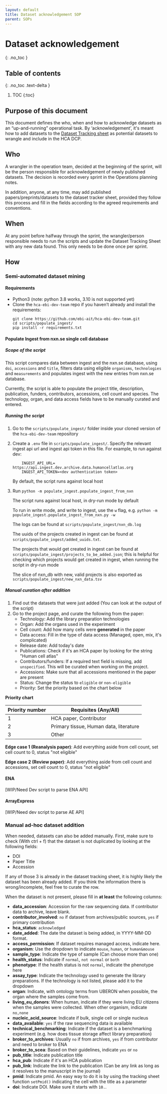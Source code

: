 ```yaml
---
layout: default
title: Dataset acknowledgement SOP
parent: SOPs
---
```


<script src="https://kit.fontawesome.com/fc66878563.js" crossorigin="anonymous"></script>

# Dataset acknowledgement
{: .no_toc }

## Table of contents
{: .no_toc .text-delta }

1. TOC
{:toc}


## Purpose of this document
This document defines the who, when and how to acknowledge datasets as an “up-and-running” operational task. By ‘acknowledgement’, it's meant how to add datasets to the [Dataset Tracking sheet](https://docs.google.com/spreadsheets/d/1rm5NZQjE-9rZ2YmK_HwjW-LgvFTTLs7Q6MzHbhPftRE/edit#gid=0) as potential datasets to wrangle and include in the HCA DCP. 

## Who
A wrangler in the operation team, decided at the beginning of the sprint, will be the person responsible for acknowledgement of newly published datasets. The decision is recorded every sprint in the Operations planning notes.

In addition, anyone, at any time, may add published papers/preprints/datasets to the dataset tracker sheet, provided they follow this process and fill in the fields according to the agreed requirements and conventions.

## When
At any point before halfway through the sprint, the wrangler/person responsible needs to run the scripts and update the Dataset Tracking Sheet with any new data found. This only needs to be done once per sprint.

## How

### Semi-automated dataset mining

#### Requirements

- Python3 (note: python 3.8 works, 3.10 is not supported yet)
- Clone the `hca-ebi-dev-team` repo if you haven’t already and install the requirements:
   ```
   git clone https://github.com/ebi-ait/hca-ebi-dev-team.git
   cd scripts/populate_ingest/
   pip install -r requirements.txt
   ```

#### Populate Ingest from nxn.se single cell database

##### Scope of the script

   This script compares data between ingest and the nxn.se database, using `doi`, `accessions` and `title`, filters
   data using eligible `organisms`, `technologies` and `measurements` and populates ingest with the new entries
   from nxn.se database.
   
   Currently, the script is able to populate the project title, description, publication, funders, contributors,
   accessions, cell count and species.
   The technology, organ, and data access fields have to be manually curated and entered.

##### Running the script

1) Go to the `scripts/populate_ingest/` folder inside your cloned version of the `hca-ebi-dev-team` repository

2) Create a `.env` file in `scripts/populate_ingest/`. Specify the relevant ingest api url and ingest api token in
this file. For example, to run against dev:

    ```
        INGEST_API_URL= https://api.ingest.dev.archive.data.humancellatlas.org
        INGEST_API_TOKEN=<dev authentication token>
    ```
    By default, the script runs against local host

3) Run `python -m populate_ingest.populate_ingest_from_nxn`
    
   The script runs against local host, in dry-run mode by default
   
   To run in write mode, and write to ingest, use the `w` flag, e.g.
   `python -m populate_ingest.populate_ingest_from_nxn.py -w`
   
   
   
   The logs can be found at `scripts/populate_ingest/nxn_db.log`
   
   The uuids of the projects created in ingest can be found at `scripts/populate_ingest/added_uuids.txt`.
   
   The projects that would get created in ingest can be found at `scripts/populate_ingest/projects_to_be_added.json`; 
   this is helpful for checking which projects would get created in ingest, when running the script in dry-run mode
   
   The slice of nxn_db with new, valid projects is also exported as `scripts/populate_ingest/new_nxn_data.tsv`
   
##### Manual curation after addition

1. Find out the datasets that were just added (You can look at the output of the script)
1. Go to the project page, and curate the following from the paper:
   - Technology: Add the library preparation technologies
   - Organ: Add the organs used in the experiment
   - Cell count: Add how many cells were **generated** in the paper
   - Data access: Fill in the type of data access (Managed, open, mix, it's complicated)
   - Release date: Add today's date
   - Publications: Check if it's an HCA paper by looking for the string "Human cell atlas"
   - Contributors/funders: If a required text field is missing, add `unspecified`. This will be curated when working on the project.
   - Accessions: Make sure that all accessions mentioned in the paper are present
   - Status: Change the status to `eligible` or `non-eligible`
   - Priority: Set the priority based on the chart below

**Priority chart**

| Priority number | Requisites (Any/All) |
|----------------|-----------|
| 1 | HCA paper, Contributor |
| 2 | Primary tissue, Human data, literature | 
| 3 | Other |

**Edge case 1 (Reanalysis paper)**: Add everything aside from cell count, set cell count to 0, status "not eligible"

**Edge case 2 (Review paper)**: Add everything aside from cell count and accessions, set cell count to 0, status "not eligible"


#### ENA
[WIP/Need Dev script to parse ENA API]

#### ArrayExpress
[WIP/Need dev script to parse AE API]


### Manual ad-hoc dataset addition

When needed, datasets can also be added manually. First, make sure to check (With ctrl + f) that the dataset is not duplicated by looking at the following fields:
- DOI
- Paper Title
- Accession

If any of those 3 is already in the dataset tracking sheet, it is highly likely the dataset has been already added. If you think the information there is wrong/incomplete, feel free to curate the row.

When the dataset is not present, please fill in **at least** the following columns:
- **data_accession**: Accession for the raw sequencing data. If contributor data to archive, leave blank.
- **contributor_involved**: `no` if dataset from archives/public sources, `yes` if primary contribution
- **hca_status**: `acknowledged`
- **date_added**: The date the dataset is being added, in YYYY-MM-DD format.
- **access_permission**: If dataset requires managed access, indicate here.
- **organism**: Use the dropdown to indicate `mouse`, `human`, or `human&mouse`
- **sample_type**: Indicate the type of sample (Can choose more than one)
- **health_status**: Indicate if `normal`, `not normal` or `both`
- **phenotype**: If the health status is not `normal`, indicate the phenotype here
- **assay_type**: Indicate the technology used to generate the library preparations. If the technology is not listed, please add it to the dropdown
- **organ**: Indicate, with ontology terms from UBERON when possible, the organ where the samples come from.
- **living_eu_donors**: When human, indicate if they were living EU citizens when the samples were collected. When other organism, indicate `no,none`
- **nucleic_acid_source**: Indicate if bulk, single cell or single nucleus
- **data_available**: `yes` if the raw sequencing data is available
- **technical_benchmarking**: Indicate if the dataset is a benchmarking experiment (e.g. how does tissue storage affect library preparation) 
- **broker_to_archives**: Usually `no` if from archives, `yes` if from contributor and need to broker to ENA
- **broker_to_scea**: Based on their guidelines, indicate `yes` or `no`
- **pub_title**: Indicate publication title
- **hca_pub**: Indicate if it's an HCA publication
- **pub_link**: Indicate the link to the publication (Can be any link as long as it resolves to the manuscript in the journal)
- **pmid**: Indicate pmid. An easy way to do it is by using the tracking sheet function `setPmid()` indicating the cell with the title as a parameter
- **doi**: Indicate DOI. Make sure it starts with `10.`.
